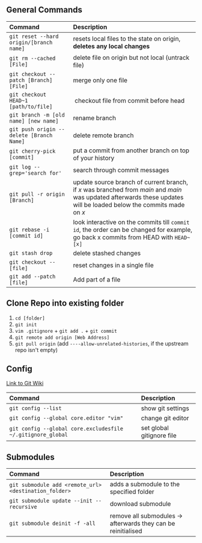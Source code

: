 ## General Commands

Command | Description
:--- | :---
`git reset --hard origin/[branch name]`     | resets local files to the state on origin, **deletes any local changes**
`git rm --cached [File]`                    | delete file on origin but not local (untrack file)
`git checkout --patch [Branch] [File]`      | merge only one file
`git checkout HEAD~1 [path/to/file]`        | checkout file from commit before head
`git branch -m [old name] [new name]`       | rename branch
`git push origin --delete [Branch Name]`    | delete remote branch
`git cherry-pick [commit]`                  | put a commit from another branch on top of your history
`git log --grep='search for'`               | search through commit messages
`git pull -r origin [Branch]`               | update source branch of current branch, if *x* was branched from *main* and *main* was updated afterwards these updates will be loaded below the commits made on *x*
`git rebase -i [commit id]`                 | look interactive on the commits till `commit id`, the order can be changed for example, go back x commits from HEAD with `HEAD~[x]`
`git stash drop`                            | delete stashed changes
`git checkout -- [file]`                    | reset changes in a single file
`git add --patch [file]`                    | Add part of a file


## Clone Repo into existing folder

1. `cd [folder]`
2. `git init`
3. `vim .gitignore` + `git add .` + `git commit`
4. `git remote add origin [Web Address]`
5. `git pull origin` (add `----allow-unrelated-histories`, if the upstream repo isn't empty)

## Config

[Link to Git Wiki](https://www.git-scm.com/book/en/v2/Customizing-Git-Git-Configuration)

Command                                 | Description
:---                                    | :---
`git config --list`                     | show git settings
`git config --global core.editor "vim"` | change git editor
`git config --global core.excludesfile ~/.gitignore_global` | set global gitignore file


## Submodules

Command                                                 | Description
:---                                                    | :---
`git submodule add <remote_url> <destination_folder>`   | adds a submodule to the specified folder
`git submodule update --init --recursive`               | download submodule
`git submodule deinit -f -all` | remove all submodules -> afterwards they can be reinitialised
